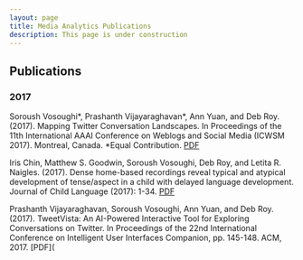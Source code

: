 ```yaml
---
layout: page
title: Media Analytics Publications
description: This page is under construction
---
```

## Publications

### 2017
Soroush Vosoughi*, Prashanth Vijayaraghavan*, Ann Yuan, and Deb Roy. (2017). Mapping Twitter Conversation Landscapes. In Proceedings of the 11th International AAAI Conference on Weblogs and Social Media (ICWSM 2017). Montreal, Canada. *Equal Contribution. [PDF](/PDFs/ICWSM-2017.pdf)


Iris Chin, Matthew S. Goodwin, Soroush Vosoughi, Deb Roy, and Letita R. Naigles. (2017). Dense home-based recordings reveal typical and atypical development of tense/aspect in a child with delayed language development. Journal of Child Language (2017): 1-34. [PDF](shr_jcl_2017.pdf)


Prashanth Vijayaraghavan, Soroush Vosoughi, Ann Yuan, and Deb Roy. (2017). TweetVista: An AI-Powered Interactive Tool for Exploring Conversations on Twitter. In Proceedings of the 22nd International Conference on Intelligent User Interfaces Companion, pp. 145-148. ACM, 2017. [PDF](
